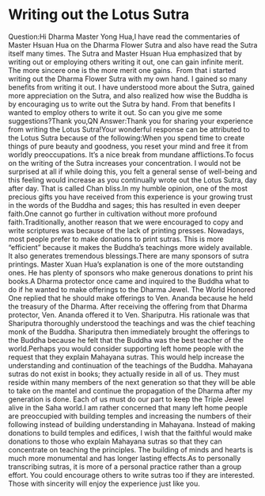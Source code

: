 # Writing out the Lotus Sutra

​Question:Hi Dharma Master Yong Hua,​I have read the commentaries of Master Hsuan Hua on the Dharma Flower Sutra and also have read the Sutra itself many times. The Sutra and Master Hsuan Hua emphasized that by writing out or employing others writing it out, one can gain infinite merit. The more sincere one is the more merit one gains.       From that i started writing out the Dharma Flower Sutra with my own hand. I gained so many benefits from writing it out. I have understood more about the Sutra, gained more appreciation on the Sutra, and also realized how wise the Buddha is by encouraging us to write out the Sutra by hand. From that benefits I wanted to employ others to write it out. So can you give me some suggestions?Thank you,​QN  Answer:Thank you for sharing your experience from writing the Lotus Sutra!Your wonderful response can be attributed to the Lotus Sutra because of the following:When you spend time to create things of pure beauty and goodness, you reset your mind and free it from worldly preoccupations. It’s a nice break from mundane afflictions.To focus on the writing of the Sutra increases your concentration. I would not be surprised at all if while doing this, you felt a general sense of well-being and this feeling would increase as you continually wrote out the Lotus Sutra, day after day. That is called Chan bliss.In my humble opinion, one of the most precious gifts you have received from this experience is your growing trust in the words of the Buddha and sages; this has resulted in even deeper faith.One cannot go further in cultivation without more profound faith.Traditionally, another reason that we were encouraged to copy and write scriptures was because of the lack of printing presses. Nowadays, most people prefer to make donations to print sutras. This is more “efficient” because it makes the Buddha’s teachings more widely available. It also generates tremendous blessings.There are many sponsors of sutra printings. Master Xuan Hua’s explanation is one of the more outstanding ones. He has plenty of sponsors who make generous donations to print his books.A Dharma protector once came and inquired to the Buddha what to do if he wanted to make offerings to the Dharma Jewel. The World Honored One replied that he should make offerings to Ven. Ananda because he held the treasury of the Dharma. After receiving the offering from that Dharma protector, Ven. Ananda offered it to Ven. Shariputra. His rationale was that Shariputra thoroughly understood the teachings and was the chief teaching monk of the Buddha. Shariputra then immediately brought the offerings to the Buddha because he felt that the Buddha was the best teacher of the world.Perhaps you would consider supporting left home people with the request that they explain Mahayana sutras. This would help increase the understanding and continuation of the teachings of the Buddha. Mahayana sutras do not exist in books; they actually reside in all of us. They must reside within many members of the next generation so that they will be able to take on the mantel and continue the propagation of the Dharma after my generation is done. Each of us must do our part to keep the Triple Jewel alive in the Saha world.I am rather concerned that many left home people are preoccupied with building temples and increasing the numbers of their following instead of building understanding in Mahayana. Instead of making donations to build temples and edifices, I wish that the faithful would make donations to those who explain Mahayana sutras so that they can concentrate on teaching the principles. The building of minds and hearts is much more monumental and has longer lasting effects.​As to personally transcribing sutras, it is more of a personal practice rather than a group effort. You could encourage others to write sutras too if they are interested. Those with sincerity will enjoy the experience just like you.